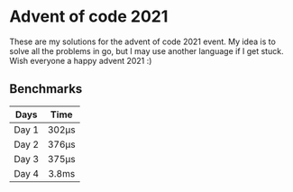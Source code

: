 # Advent of code 2021

These are my solutions for the advent of code 2021 event. My idea is to solve all the problems in go, but I may use another language if I get stuck. Wish everyone a happy advent 2021 :)

## Benchmarks

| Days | Time |
| :----: | :----: |
| Day 1 | 302&mu;s |
| Day 2 | 376&mu;s |
| Day 3 | 375&mu;s |
| Day 4 | 3.8ms |